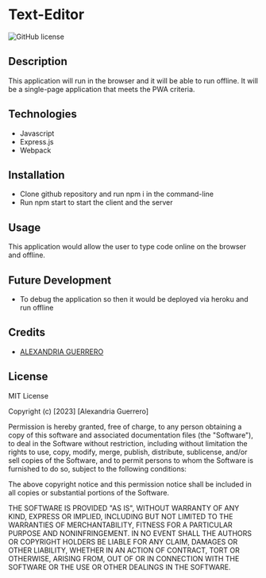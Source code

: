 # Text-Editor
![GitHub license](https://img.shields.io/badge/license-MIT-red.svg)

## Description
This application will run in the browser and it will be able to run offline. It will be a single-page application that meets the PWA criteria.

## Technologies
* Javascript
* Express.js
* Webpack

## Installation
* Clone github repository and run npm i in the command-line
* Run npm start to start the client and the server


## Usage
This application would allow the user to type code online on the browser and offline.

## Future Development
* To debug the application so then it would be deployed via heroku and run offline

## Credits
- [ALEXANDRIA GUERRERO](https://github.com/Ag6793)

## License

MIT License

Copyright (c) [2023] [Alexandria Guerrero]

Permission is hereby granted, free of charge, to any person obtaining a copy
of this software and associated documentation files (the "Software"), to deal
in the Software without restriction, including without limitation the rights
to use, copy, modify, merge, publish, distribute, sublicense, and/or sell
copies of the Software, and to permit persons to whom the Software is
furnished to do so, subject to the following conditions:

The above copyright notice and this permission notice shall be included in all
copies or substantial portions of the Software.

THE SOFTWARE IS PROVIDED "AS IS", WITHOUT WARRANTY OF ANY KIND, EXPRESS OR
IMPLIED, INCLUDING BUT NOT LIMITED TO THE WARRANTIES OF MERCHANTABILITY,
FITNESS FOR A PARTICULAR PURPOSE AND NONINFRINGEMENT. IN NO EVENT SHALL THE
AUTHORS OR COPYRIGHT HOLDERS BE LIABLE FOR ANY CLAIM, DAMAGES OR OTHER
LIABILITY, WHETHER IN AN ACTION OF CONTRACT, TORT OR OTHERWISE, ARISING FROM,
OUT OF OR IN CONNECTION WITH THE SOFTWARE OR THE USE OR OTHER DEALINGS IN THE
SOFTWARE.